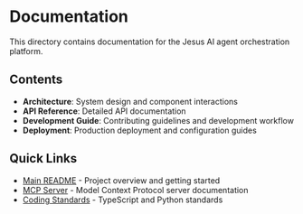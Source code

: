 # Documentation

This directory contains documentation for the Jesus AI agent orchestration platform.

## Contents

- **Architecture**: System design and component interactions
- **API Reference**: Detailed API documentation
- **Development Guide**: Contributing guidelines and development workflow
- **Deployment**: Production deployment and configuration guides

## Quick Links

- [Main README](../README.md) - Project overview and getting started
- [MCP Server](../apps/mcp-server/README.md) - Model Context Protocol server documentation
- [Coding Standards](../README.md#coding-standards) - TypeScript and Python standards
